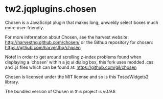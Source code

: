 tw2.jqplugins.chosen
====================

Chosen is a JavaScript plugin that makes long,
unwieldy select boxes much more user-friendly.

For more information about Chosen, see the harvest website:
http://harvesthq.github.com/chosen/ or the Github repository
for chosen: https://github.com/harvesthq/chosen

Note! In order to get around scrolling z-index problems 
found when displaying a 'chosen' within a jq ui dialog box,
this fork uses modded .css and .js files which can be found
at: https://github.com/gil/chosen

Chosen is licensed under the MIT license and so is this
ToscaWidgets2 library.

The bundled version of Chosen in this project is v0.9.8

